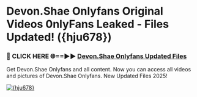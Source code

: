 # Devon.Shae Onlyfans Original Videos 0nlyFans Leaked - Files Updated! ({hju678})

<h3>🔴 CLICK HERE 🌐==►► <a href="https://tinyurl.com/3ytaskbp" rel="nofollow">Devon.Shae Onlyfans Updated Files</a></h3>

Get Devon.Shae Onlyfans and all content. Now you can access all videos and pictures of Devon.Shae Onlyfans. New Updated Files 2025!

[![{hju678}](https://i.imgur.com/vBTAXPR.gif)](https://tinyurl.com/3ytaskbp)